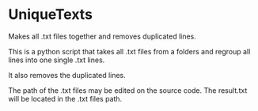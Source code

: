 # UniqueTexts
Makes all .txt files together and removes duplicated lines.

This is a python script that takes all .txt files from a folders and regroup all lines into one single .txt lines.

It also removes the duplicated lines.

The path of the .txt files may be edited on the source code.
The result.txt will be located in the .txt files path.
